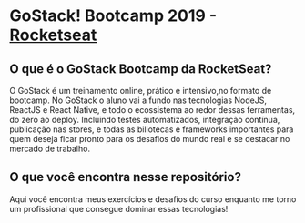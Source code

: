 # GoStack! Bootcamp 2019 - [Rocketseat](https://rocketseat.com.br/bootcamp)

## O que é o GoStack Bootcamp da RocketSeat?

O GoStack é um treinamento online, prático e intensivo,no formato de bootcamp. No GoStack o aluno vai a fundo nas tecnologias NodeJS, ReactJS e React Native, e todo o ecossistema ao redor dessas ferramentas, do zero ao deploy. Incluindo testes automatizados, integração contínua, publicação nas stores, e todas as biliotecas e frameworks importantes para quem deseja ficar pronto para os desafios do mundo real e se destacar no mercado de trabalho.

## O que você encontra nesse repositório?

Aqui você encontra meus exercícios e desafios do curso enquanto me torno um profissional que consegue dominar essas tecnologias!
